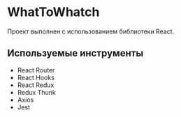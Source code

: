 # WhatToWhatch
Проект выполнен с использованием библиотеки React.

## Используемые инструменты
* React Router
* React Hooks
* React Redux
* Redux Thunk
* Axios
* Jest
